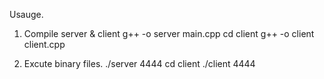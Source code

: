 Usauge.

1. Compile server & client
 g++ -o server main.cpp
 cd client 
 g++ -o client client.cpp

2. Excute binary files.
 ./server 4444
 cd client
 ./client 4444


